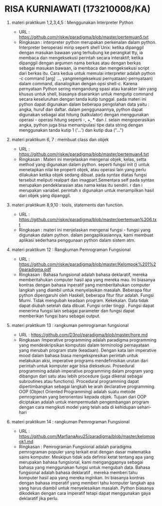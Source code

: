 # RISA KURNIAWATI (173210008/KA) 

1. materi praktikum 1,2,3,4,5   : Menggunakan Interpreter Python
   - URL 		      		: https://github.com/riskw/paradigma/blob/master/pertemuan5.txt
   - Ringkasan	      		: interpreter python merupakan perkenalan dalam python. Interpreter beroperasi mirip seperti shell Unix: ketika dipanggil dengan masukan bawaan yang terhubung ke perangkat tty, ia membaca dan mengeksekusi perintah secara 	interaktif; ketika dipanggil 			dengan argumen nama berkas atau dengan berkas sebagai masukan 	bawaan, ia membaca 				dan mengeksekusi script dari berkas itu. Cara kedua untuk memulai interpreter adalah python -c command [arg] ..., yangmengeksekusi pernyataan(-pernyataan) dalam command, dianalogikan dengan opsi shell-c. Karena pernyataan Python sering mengandung	spasi atau karakter lain yang khusus untuk shell, biasanya disarankan untuk mengutip command secara keseluruhan dengan tanda kutip tunggal.
				pada materi ini python dapat digunakan dalam beberapa pengolahan data yaitu : angka, 				huruf 			dan daftar.
				dalam penggunaannya, python dapat digunakan sebagai alat hitung (kalkulator) dengan 					menggunakan operasi - operasi hitung seperti -, +, * dan /. 
				selain mengoperasikan angka, python juga bisa memanipulasi tipe data string dengan 					menggunakan tanda kutip 1 ('...') dan kutip dua ("...")


2. materi praktikum 6, 7	: membuat class dan objek
   - URL				: https://github.com/riskw/paradigma/blob/master/pertemuan4.txt
   - Ringkasan			: Materi ini menjelaskan mengenai objek, kelas, setta method yang digunakan dalam 					  python. seperti fungsi init () untuk menetapkan nilai ke properti objek, atau 				         operasi lain yang perlu dilakukan ketika objek sedang dibuat. pada syntax diatas 				         fungsi tersebut meliputi realpart dan imagpart.Sementara self pada syntax 				                  merupakan pendeklarasian atas nama kelas itu sendiri. r dan i merupakan variabel.     				  perintah x digunakan untuk menampilkan hasil dari objek yang dipanggil.


3. materi praktikum 8,9,10	: tools, statements dan function.
     - URL 				: https://github.com/riskw/paradigma/blob/master/pertemuan%206.txt
     - Ringkasan			: materi ini menjelaskan mengenai fungsi - fungsi yang digunakan dalam python. 				  dalam pengaplikasiannya, kami membuat aplikasi sederhana penggunaan python dalam 				  sistem atm.

4. materi praktikum 12		: Rangkuman Pemrograman Fungsional
     - URL 				: https://github.com/riskw/paradigma/blob/master/Kelompok%201%20paradigma.pdf
     - Ringkasan			: Bahasa fungsional adalah bahasa deklaratif, mereka memberitahukan computer hasil 				  	apa  yang mereka mau. Ini biasanya kontras dengan bahasa inperatif yang 				memberitahukan  				computer
				langkah yang diambil untuk menyelasikan masalah. Beberapa fitur python dipengaruhi 				        oleh
				Haskell, beberapa fitur fitur adalah. 
				Fungsi Murni.
 				Tidak mengubah keadaan program.
				Kekekalan.
 				Data tidak dapat diubah setelah data dibuat.
				Fungsi order tinggi .
 				Fungsi dapat menerima fungsi lain sebagai parameter dan fungsi dapat memberikan 				        fungsi baru sebagai output.
			   	
5. materi praktikum 13		: rangkuman pemrograman fungsional 
      - URL				: https://github.com/D3nol/paradigma/blob/master/hore.md
      - Ringkasan			:Imperative programming adalah paradigma programming yang mendeskripsikan komputasi 				        dalam terminologi pernayataan yang merubah program state (keadaan). Dengan kata lain 				imperative mood dalam bahasa biasa mengekspresikan perintah untuk melakukan aksi, 				        imperative programs mendefinisikan urutan dari perintah untuk komputer agar bisa 				        dieksekusi. Prosedural programming adalah imperative programming dalam program yang dibangun 				        dari satu atau lebih procedure (juga dikenal sebagai subroutines atau functions). 				        Procedural programming dapat dipertimbangkan sebagai langkah ke arah declarative 				        programming. OOP (Object Oriented Programming) adalah suatu metode pemrograman yang berorientasi 				        kepada objek. Tujuan dari OOP diciptakan adalah untuk mempermudah pengembangan 				                program dengan cara mengikuti model yang telah ada di kehidupan sehari-hari

6. materi praktikum 14		: rangkuman Pemrograman Fungsional
     - URL 				: https://github.com/MarfianaAyu25/paradigma/blob/master/kelomopok1.md
     - Ringkasan 			: Pemrograman Fungsional adalah paradigma pemrograman populer yang terkait erat 				     	   dengan dasar matematika sains komputer. Meskipun tidak ada definisi ketat tentang 				  		apa yang merupakan bahasa fungsional, kami menganggapnya sebagai 				        bahasa yang  				  menggunakan fungsi untuk mengubah data. 				        Bahasa fungsional adalah bahasa deklaratif 				  , mereka 				        memberi tahu komputer hasil apa yang mereka inginkan. Ini biasanya  							kontras dengan bahasa imperatif yang memberi tahu komputer langkah apa yang harus 				diambil untuk menyelesaikan masalah. Python biasanya dikodekan dengan cara imperatif 				tetapi dapat menggunakan gaya deklaratif jika perlu.

			